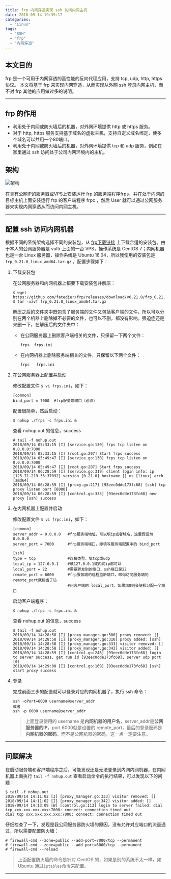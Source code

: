 ```yaml
---
title: frp 内网穿透实现 ssh 访问内网主机
date: 2018-09-14 19:39:17
categories:
  - "Linux"
tags:
  - "SSH"
  - "frp"
  - "内网穿透"
---
```


## 本文目的

frp 是一个可用于内网穿透的高性能的反向代理应用，支持 tcp, udp, http, https 协议。 本文将基于 frp 来实现内网穿透，从而实现从外网 ssh 登录内网主机，而不对 frp 其他的应用做过多的说明。

<!--more-->

---

## frp 的作用

- 利用处于内网或防火墙后的机器，对外网环境提供 http 或 https 服务。
- 对于 http, https 服务支持基于域名的虚拟主机，支持自定义域名绑定，使多个域名可以共用一个80端口。
- 利用处于内网或防火墙后的机器，对外网环境提供 tcp 和 udp 服务，例如在家里通过 ssh 访问处于公司内网环境内的主机。

## 架构

![架构](https://raw.githubusercontent.com/fatedier/frp/master/doc/pic/architecture.png)

在具有公网IP的服务器或VPS上安装运行 frp 的服务端程序frps，并在处于内网的目标主机上面安装运行 frp 的客户端程序 frpc ，然后 User 就可以通过公网服务器来实现内网穿透从而访问内网主机。

------

## 配置 ssh 访问内网机器

根据不同的系统架构选择不同的安装包，从 [frp下载链接](https://github.com/fatedier/frp/releases) 上下载合适的安装包。由于本人的公网服务器是 vultr 上面的一台 VPS，操作系统是 CentOS 7；内网机器也是一台 Linux 服务器，操作系统是 Ubuntu 16.04，所以我使用的安装包是 `frp_0.21.0_linux_amd64.tar.gz` 。配置步骤如下：

1. 下载安装包

   在公网服务器和内网机器上都要下载安装包并解压：

   ```
   $ wget https://github.com/fatedier/frp/releases/download/v0.21.0/frp_0.21.0_linux_amd64.tar.gz
   $ tar -xzvf frp_0.21.0_linux_amd64.tar.gz
   ```

   解压之后的文件夹中既包含了服务端的文件又包括客户端的文件，所以可以分别在两个机器上删除掉不必要的文件，也可以不删，都没有影响。强迫症还是来删一下，在解压后的文件夹中：

   - 在公网服务器上删除客户端相关的文件，只保留一下两个文件：

     ```
     frps  frps.ini
     ```

   - 在内网机器上删除服务端相关的文件，只保留以下两个文件：

     ```
     frpc   frpc.ini
     ```

2. 在公网服务器上配置并启动

   修改配置文件 `$ vi frps.ini`，如下：

   ```
   [common]
   bind_port = 7000  #frp服务端端口（必须）
   ```

   配置很简单，然后启动：

   ```
   $ nohup ./frps -c frps.ini &
   ```

   查看 nohup.out 的信息，success

   ```
   # tail -f nohup.out 
   2018/09/14 05:33:15 [I] [service.go:130] frps tcp listen on 0.0.0.0:7000
   2018/09/14 05:33:15 [I] [root.go:207] Start frps success
   2018/09/14 05:49:47 [I] [service.go:130] frps tcp listen on 0.0.0.0:7000
   2018/09/14 05:49:47 [I] [root.go:207] Start frps success
   2018/09/14 06:28:59 [I] [service.go:319] client login info: ip [125.71.219.33:37092] version [0.21.0] hostname [] os [linux] arch [amd64]
   2018/09/14 06:28:59 [I] [proxy.go:217] [93eec0dde173fc68] [ssh] tcp proxy listen port [6000]
   2018/09/14 06:28:59 [I] [control.go:335] [93eec0dde173fc68] new proxy [ssh] success
   ```

3. 在内网机器上配置并启动

   修改配置文件 `$ vi frpc.ini`，如下：

   ```
   [common]
   server_addr = 0.0.0.0   #frp服务端地址，可以填ip或者域名，这里假设为0.0.0.0
   server_port = 7000      #frp服务端端口，即填写服务端配置中的 bind_port
   
   [ssh]
   type = tcp              #连接类型，填tcp或udp
   local_ip = 127.0.0.1    #填127.0.0.1或内网ip都可以
   local_port = 22         #需要转发到的端口，ssh端口是22
   remote_port = 6000      #frp服务端的远程监听端口，即你访问服务端的remote_port就相当于访
                           #问客户端的 local_port，如果填0则会随机分配一个端口
   ```

   启动客户端程序：

   ```
   $ nohup ./frpc -c frpc.ini &
   ```

   查看 nohup.out 的信息，success

   ```
   $ tail -f nohup.out
   2018/09/14 14:28:58 [I] [proxy_manager.go:300] proxy removed: []
   2018/09/14 14:28:58 [I] [proxy_manager.go:310] proxy added: [ssh]
   2018/09/14 14:28:58 [I] [proxy_manager.go:333] visitor removed: []
   2018/09/14 14:28:58 [I] [proxy_manager.go:342] visitor added: []
   2018/09/14 14:28:59 [I] [control.go:246] [93eec0dde173fc68] login to server success, get run id [93eec0dde173fc68], server udp port [0]
   2018/09/14 14:29:00 [I] [control.go:169] [93eec0dde173fc68] [ssh] start proxy success
   ```

4. 登录

   完成前面三步的配置就可以登录对应的内网机器了，执行 ssh 命令：

   ```
   ssh -oPort=6000 username@server_addr
   或者
   ssh -p 6000 username@server_addr
   ```

   > 上面登录使用的 username 是**内网机器的用户名**，server_addr是**公网服务器的IP**，port 6000就是设置的 remote_port，最后的登录密码是**内网机器的密码**，而不是公网机器的密码，这一点一定要注意。

------

## 问题解决

在启动服务端和客户端程序之后，可能发现还是无法登录到内网内网机器，在内网机器上面执行 `tail -f nohup.out` 查看启动命令的执行结果，可以发现以下的问题：

```
$ tail -f nohup.out 
2018/09/14 14:11:02 [I] [proxy_manager.go:333] visitor removed: []
2018/09/14 14:11:02 [I] [proxy_manager.go:342] visitor added: []
2018/09/14 14:13:09 [W] [control.go:113] login to server failed: dial tcp xxx.xxx.xxx.xxx:7000: connect: connection timed out
dial tcp xxx.xxx.xxx.xxx:7000: connect: connection timed out
```

仔细检查了一下，发现是我公网服务器防火墙的原因，没有允许对应端口的流量通过，所以需要配置防火墙：

```
# firewall-cmd --zone=public --add-port=7000/tcp --permanent
# firewall-cmd --zone=public --add-port=6000/tcp --permanent
# firewall-cmd --reload
```

> 上面配置防火墙的命令是针对 CentOS 的，如果是别的系统不太一样，如 Ubuntu 通过`iptables`命令来配置。

------